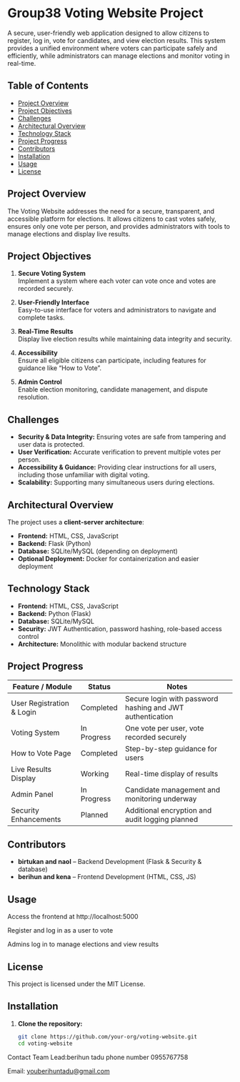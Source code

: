 # Group38 Voting Website Project

A secure, user-friendly web application designed to allow citizens to register, log in, vote for candidates, and view election results. This system provides a unified environment where voters can participate safely and efficiently, while administrators can manage elections and monitor voting in real-time.

## Table of Contents
- [Project Overview](#project-overview)
- [Project Objectives](#project-objectives)
- [Challenges](#challenges)
- [Architectural Overview](#architectural-overview)
- [Technology Stack](#technology-stack)
- [Project Progress](#project-progress)
- [Contributors](#contributors)
- [Installation](#installation)
- [Usage](#usage)
- [License](#license)


## Project Overview
The Voting Website addresses the need for a secure, transparent, and accessible platform for elections. It allows citizens to cast votes safely, ensures only one vote per person, and provides administrators with tools to manage elections and display live results.

## Project Objectives
1. **Secure Voting System**  
   Implement a system where each voter can vote once and votes are recorded securely.

2. **User-Friendly Interface**  
   Easy-to-use interface for voters and administrators to navigate and complete tasks.

3. **Real-Time Results**  
   Display live election results while maintaining data integrity and security.

4. **Accessibility**  
   Ensure all eligible citizens can participate, including features for guidance like “How to Vote”.

5. **Admin Control**  
   Enable election monitoring, candidate management, and dispute resolution.

## Challenges
- **Security & Data Integrity:** Ensuring votes are safe from tampering and user data is protected.  
- **User Verification:** Accurate verification to prevent multiple votes per person.  
- **Accessibility & Guidance:** Providing clear instructions for all users, including those unfamiliar with digital voting.  
- **Scalability:** Supporting many simultaneous users during elections.  

## Architectural Overview
The project uses a **client-server architecture**:
- **Frontend:** HTML, CSS, JavaScript  
- **Backend:** Flask (Python)  
- **Database:** SQLite/MySQL (depending on deployment)  
- **Optional Deployment:** Docker for containerization and easier deployment  

## Technology Stack
- **Frontend:** HTML, CSS, JavaScript  
- **Backend:** Python (Flask)  
- **Database:** SQLite/MySQL  
- **Security:** JWT Authentication, password hashing, role-based access control  
- **Architecture:** Monolithic with modular backend structure  

## Project Progress

| Feature / Module | Status | Notes |
|-----------------|--------|-------|
| User Registration & Login | Completed | Secure login with password hashing and JWT authentication |
| Voting System | In Progress | One vote per user, vote recorded securely |
| How to Vote Page | Completed | Step-by-step guidance for users |
| Live Results Display | Working | Real-time display of results |
| Admin Panel | In Progress | Candidate management and monitoring underway |
| Security Enhancements | Planned | Additional encryption and audit logging planned |

## Contributors
- **birtukan and naol** – Backend Development (Flask & Security & database)  
- **berihun and kena** – Frontend Development (HTML, CSS, JS)  

 ##  Usage

Access the frontend at http://localhost:5000 

Register and log in as a user to vote

Admins log in to manage elections and view results

## License

This project is licensed under the MIT License.

## Installation

1. **Clone the repository:**
   ```bash
   git clone https://github.com/your-org/voting-website.git
   cd voting-website


 Contact
Team Lead:berihun tadu
phone number 0955767758

Email: youberihuntadu@gmail.com



